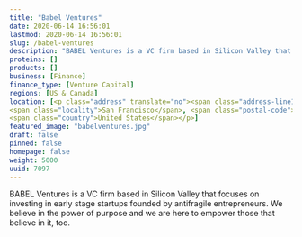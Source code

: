 ```yaml
---
title: "Babel Ventures"
date: 2020-06-14 16:56:01
lastmod: 2020-06-14 16:56:01
slug: /babel-ventures
description: "BABEL Ventures is a VC firm based in Silicon Valley that focuses on investing in early stage startups founded by antifragile entrepreneurs. We believe in the power of purpose and we are here to empower those that believe in it, too."
proteins: []
products: []
business: [Finance]
finance_type: [Venture Capital]
regions: [US & Canada]
location: [<p class="address" translate="no"><span class="address-line1">Geary Boulevard</span><br>
<span class="locality">San Francisco</span>, <span class="postal-code">94118</span><br>
<span class="country">United States</span></p>]
featured_image: "babelventures.jpg"
draft: false
pinned: false
homepage: false
weight: 5000
uuid: 7097
---
```

<p>BABEL Ventures is a VC firm based in Silicon Valley that focuses on investing in early stage startups founded by antifragile entrepreneurs. We believe in the power of purpose and we are here to empower those that believe in it, too.</p>

